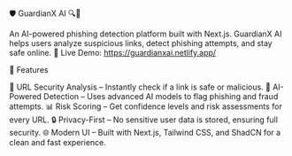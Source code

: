 🛡️ GuardianX AI 🔍🤖

An AI-powered phishing detection platform built with Next.js.
GuardianX AI helps users analyze suspicious links, detect phishing attempts, and stay safe online.
🔗 Live Demo: https://guardianxai.netlify.app/

🚀 Features

🔗 URL Security Analysis – Instantly check if a link is safe or malicious.
🤖 AI-Powered Detection – Uses advanced AI models to flag phishing and fraud attempts.
📊 Risk Scoring – Get confidence levels and risk assessments for every URL.
🔒 Privacy-First – No sensitive user data is stored, ensuring full security.
🌐 Modern UI – Built with Next.js, Tailwind CSS, and ShadCN for a clean and fast experience.
